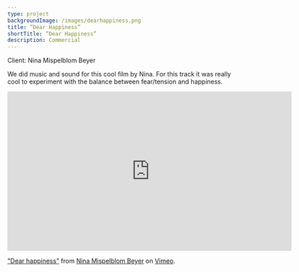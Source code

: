```yaml
---
type: project
backgroundImage: /images/dearhappiness.png
title: “Dear Happiness”
shortTitle: “Dear Happiness”
description: Commercial
---
```

Client: Nina Mispelblom Beyer

We did music and sound for this cool film by Nina. For this track it was really cool to experiment with the balance between fear/tension and happiness.

<iframe src="https://player.vimeo.com/video/321564394" width="640" height="360" frameborder="0" allow="autoplay; fullscreen" allowfullscreen></iframe>

<p><a href="https://vimeo.com/321564394">&quot;Dear happiness&quot;</a> from <a href="https://vimeo.com/user32070119">Nina Mispelblom Beyer</a> on <a href="https://vimeo.com">Vimeo</a>.</p>
